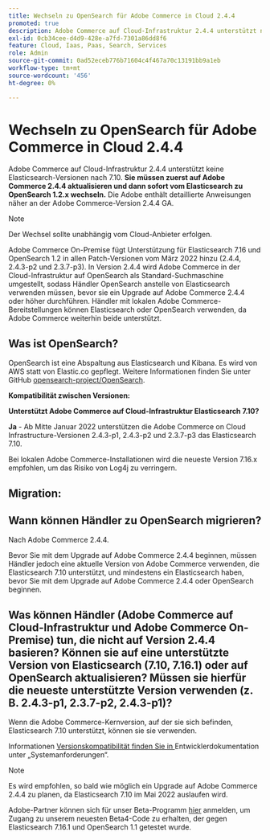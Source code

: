```yaml
---
title: Wechseln zu OpenSearch für Adobe Commerce in Cloud 2.4.4
promoted: true
description: Adobe Commerce auf Cloud-Infrastruktur 2.4.4 unterstützt nach Version 7.10 keine Elasticsearch-Versionen mehr. **Sie müssen zuerst ein Upgrade auf Adobe Commerce 2.4.4 durchführen und dann sofort vom Elasticsearch auf OpenSearch 1.2.x wechseln.** Adobe enthält detaillierte Anweisungen näher an der Adobe Commerce-Version 2.4.4 GA.
exl-id: 0cb34cee-d4d9-428e-a7fd-7301a86dd8f6
feature: Cloud, Iaas, Paas, Search, Services
role: Admin
source-git-commit: 0ad52eceb776b71604c4f467a70c13191bb9a1eb
workflow-type: tm+mt
source-wordcount: '456'
ht-degree: 0%

---
```


# Wechseln zu OpenSearch für Adobe Commerce in Cloud 2.4.4

Adobe Commerce auf Cloud-Infrastruktur 2.4.4 unterstützt keine Elasticsearch-Versionen nach 7.10. **Sie müssen zuerst auf Adobe Commerce 2.4.4 aktualisieren und dann sofort vom Elasticsearch zu OpenSearch 1.2.x wechseln.** Die Adobe enthält detaillierte Anweisungen näher an der Adobe Commerce-Version 2.4.4 GA.

>[!NOTE]
>
>Der Wechsel sollte unabhängig vom Cloud-Anbieter erfolgen.

Adobe Commerce On-Premise fügt Unterstützung für Elasticsearch 7.16 und OpenSearch 1.2 in allen Patch-Versionen vom März 2022 hinzu (2.4.4, 2.4.3-p2 und 2.3.7-p3). In Version 2.4.4 wird Adobe Commerce in der Cloud-Infrastruktur auf OpenSearch als Standard-Suchmaschine umgestellt, sodass Händler OpenSearch anstelle von Elasticsearch verwenden müssen, bevor sie ein Upgrade auf Adobe Commerce 2.4.4 oder höher durchführen. Händler mit lokalen Adobe Commerce-Bereitstellungen können Elasticsearch oder OpenSearch verwenden, da Adobe Commerce weiterhin beide unterstützt.


## Was ist OpenSearch?

OpenSearch ist eine Abspaltung aus Elasticsearch und Kibana. Es wird von AWS statt von Elastic.co gepflegt. Weitere Informationen finden Sie unter GitHub [opensearch-project/OpenSearch](https://github.com/opensearch-project/OpenSearch).

**Kompatibilität zwischen Versionen:**

**Unterstützt Adobe Commerce auf Cloud-Infrastruktur Elasticsearch 7.10?**

**Ja** - Ab Mitte Januar 2022 unterstützen die Adobe Commerce on Cloud Infrastructure-Versionen 2.4.3-p1, 2.4.3-p2 und 2.3.7-p3 das Elasticsearch 7.10.

Bei lokalen Adobe Commerce-Installationen wird die neueste Version 7.16.x empfohlen, um das Risiko von Log4j zu verringern.

## Migration:

## Wann können Händler zu OpenSearch migrieren?

Nach Adobe Commerce 2.4.4.

Bevor Sie mit dem Upgrade auf Adobe Commerce 2.4.4 beginnen, müssen Händler jedoch eine aktuelle Version von Adobe Commerce verwenden, die Elasticsearch 7.10 unterstützt, und mindestens ein Elasticsearch haben, bevor Sie mit dem Upgrade auf Adobe Commerce 2.4.4 oder OpenSearch beginnen.

## Was können Händler (Adobe Commerce auf Cloud-Infrastruktur und Adobe Commerce On-Premise) tun, die nicht auf Version 2.4.4 basieren? Können sie auf eine unterstützte Version von Elasticsearch (7.10, 7.16.1) oder auf OpenSearch aktualisieren? Müssen sie hierfür die neueste unterstützte Version verwenden (z. B. 2.4.3-p1, 2.3.7-p2, 2.4.3-p1)?

Wenn die Adobe Commerce-Kernversion, auf der sie sich befinden, Elasticsearch 7.10 unterstützt, können sie sie verwenden.

Informationen [ Versionskompatibilität finden Sie in ](https://experienceleague.adobe.com/docs/commerce-operations/installation-guide/system-requirements.html) Entwicklerdokumentation unter „Systemanforderungen“.

>[!NOTE]
>
>Es wird empfohlen, so bald wie möglich ein Upgrade auf Adobe Commerce 2.4.4 zu planen, da Elasticsearch 7.10 im Mai 2022 auslaufen wird.

Adobe-Partner können sich für unser Beta-Programm [hier](https://experienceleague.adobe.com/docs/commerce-operations/release/beta-program.html) anmelden, um Zugang zu unserem neuesten Beta4-Code zu erhalten, der gegen Elasticsearch 7.16.1 und OpenSearch 1.1 getestet wurde.
